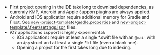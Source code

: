 - First project opening in the IDE take long to download dependencies, as currently KMP, Android and Apple Support plugins are always applied.   
- Android and iOS application require additional memory for Gradle and Fleet.
  See [new-project-template/gradle.properties](../examples/new-project-template/gradle.properties) and [new-project-template/.fleet/settings.json](../examples/new-project-template/.fleet/settings.json) files. 
- iOS applications support is highly experimental:
  - iOS applications require at least a single *.swift file with an `@main` with an `App` struct and at least a single *.kt file (even a blank one).
  - Opening a project for the first takes long due to indexing.


